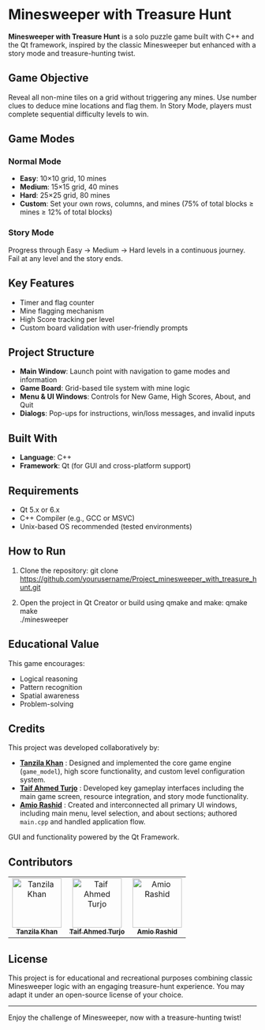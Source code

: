 # Minesweeper with Treasure Hunt

**Minesweeper with Treasure Hunt** is a solo puzzle game built with C++ and the Qt framework, inspired by the classic Minesweeper but enhanced with a story mode and treasure-hunting twist. 

## Game Objective

Reveal all non-mine tiles on a grid without triggering any mines. Use number clues to deduce mine locations and flag them. In Story Mode, players must complete sequential difficulty levels to win.

## Game Modes

### Normal Mode
- **Easy**: 10×10 grid, 10 mines  
- **Medium**: 15×15 grid, 40 mines  
- **Hard**: 25×25 grid, 80 mines  
- **Custom**: Set your own rows, columns, and mines (75% of total blocks ≥ mines ≥ 12% of total blocks)

### Story Mode
Progress through Easy → Medium → Hard levels in a continuous journey. Fail at any level and the story ends.

## Key Features

- Timer and flag counter
- Mine flagging mechanism
- High Score tracking per level
- Custom board validation with user-friendly prompts


## Project Structure

- **Main Window**: Launch point with navigation to game modes and information
- **Game Board**: Grid-based tile system with mine logic
- **Menu & UI Windows**: Controls for New Game, High Scores, About, and Quit
- **Dialogs**: Pop-ups for instructions, win/loss messages, and invalid inputs

## Built With

- **Language**: C++
- **Framework**: Qt (for GUI and cross-platform support)

## Requirements

- Qt 5.x or 6.x
- C++ Compiler (e.g., GCC or MSVC)
- Unix-based OS recommended (tested environments)

## How to Run

1. Clone the repository:
   git clone https://github.com/yourusername/Project_minesweeper_with_treasure_hunt.git

2. Open the project in Qt Creator or build using qmake and make:
   qmake  
   make  
   ./minesweeper

## Educational Value

This game encourages:

- Logical reasoning  
- Pattern recognition  
- Spatial awareness  
- Problem-solving  

## Credits

This project was developed collaboratively by:

- [**Tanzila Khan**](https://github.com/TanzilaKhan1) : Designed and implemented the core game engine (`game_model`), high score functionality, and custom level configuration system.
- [**Taif Ahmed Turjo**](https://github.com/taifONduty) : Developed key gameplay interfaces including the main game screen, resource integration, and story mode functionality.
- [**Amio Rashid**](https://github.com/Flamy-A) : Created and interconnected all primary UI windows, including main menu, level selection, and about sections; authored `main.cpp` and handled application flow.

GUI and functionality powered by the Qt Framework.


## Contributors

<table>
  <tr>
    <td align="center">
      <a href="https://github.com/TanzilaKhan1">
        <img src="https://github.com/TanzilaKhan1.png" width="100px;" alt="Tanzila Khan"/><br />
        <sub><b>Tanzila Khan</b></sub>
      </a>
    </td>
    <td align="center">
      <a href="https://github.com/taifONduty">
        <img src="https://github.com/taifONduty.png" width="100px;" alt="Taif Ahmed Turjo"/><br />
        <sub><b>Taif Ahmed Turjo</b></sub>
      </a>
    </td>
    <td align="center">
      <a href="https://github.com/Flamy-A">
        <img src="https://github.com/Flamy-A.png" width="100px;" alt="Amio Rashid"/><br />
        <sub><b>Amio Rashid</b></sub>
      </a>
    </td>
  </tr>
</table>


## License

This project is for educational and recreational purposes combining classic Minesweeper logic with an engaging treasure-hunt experience. You may adapt it under an open-source license of your choice.

---

Enjoy the challenge of Minesweeper, now with a treasure-hunting twist!
